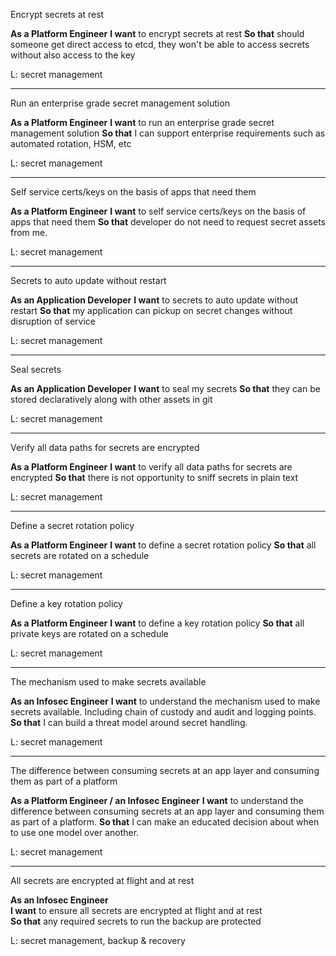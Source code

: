 Encrypt secrets at rest 

**As a Platform Engineer**
**I want** to encrypt secrets at rest 
**So that** should someone get direct access to etcd, they won't be able to access secrets without also access to the key

L: secret management

---

Run an enterprise grade secret management solution 

**As a Platform Engineer**
**I want** to run an enterprise grade secret management solution 
**So that** I can support enterprise requirements such as automated rotation, HSM, etc

L: secret management

---

Self service certs/keys on the basis of apps that need them 

**As a Platform Engineer**
**I want** to self service certs/keys on the basis of apps that need them 
**So that** developer do not need to request secret assets from me.

L: secret management

---

Secrets to auto update without restart 

**As an Application Developer**
**I want** to secrets to auto update without restart 
**So that** my application can pickup on secret changes without disruption of service

L: secret management

---

Seal secrets 

**As an Application Developer**
**I want** to seal my secrets 
**So that** they can be stored declaratively along with other assets in git


L: secret management

---

Verify all data paths for secrets are encrypted 

**As a Platform Engineer**
**I want** to verify all data paths for secrets are encrypted 
**So that** there is not opportunity to sniff secrets in plain text


L: secret management

---

Define a secret rotation policy 

**As a Platform Engineer**
**I want** to define a secret rotation policy 
**So that** all secrets are rotated on a schedule


L: secret management

---

Define a key rotation policy 

**As a Platform Engineer**
**I want** to define a key rotation policy 
**So that** all private keys are rotated on a schedule


L: secret management

---

The mechanism used to make secrets available

**As an Infosec Engineer**
**I want** to understand the mechanism used to make secrets available. Including chain of custody and audit and logging points. 
**So that** I can build a threat model around secret handling.


L: secret management

---

The difference between consuming secrets at an app layer and consuming them as part of a platform

**As a Platform Engineer / an Infosec Engineer**
**I want** to understand the difference between consuming secrets at an app layer and consuming them as part of a platform. 
**So that** I can make an educated decision about when to use one model over another.


L: secret management

---

All secrets are encrypted at flight and at rest 

**As an Infosec Engineer**  
**I want** to ensure all secrets are encrypted at flight and at rest   
**So that** any required secrets to run the backup are protected


L: secret management, backup & recovery